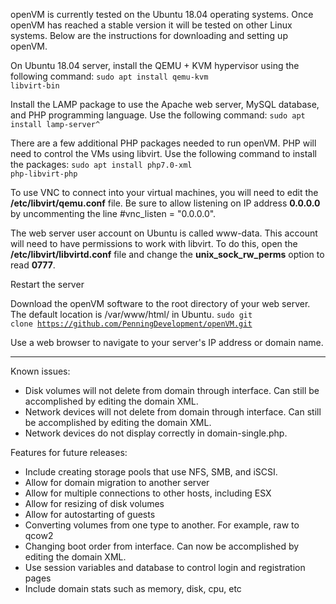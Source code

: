 openVM is currently tested on the Ubuntu 18.04 operating systems. Once openVM has reached a stable version it will be tested on other Linux systems. Below are the instructions for downloading and setting up openVM.

On Ubuntu 18.04 server, install the QEMU + KVM hypervisor  using the following command:
<code>sudo apt install qemu-kvm libvirt-bin</code>

Install the LAMP package to use the Apache web server, MySQL database, and PHP programming language. Use the following command:
<code>sudo apt install lamp-server^</code>

There are a few additional PHP packages needed to run openVM. PHP will need to control the VMs using libvirt. Use the following command to install the packages:
<code>sudo apt install php7.0-xml php-libvirt-php</code>

To use VNC to connect into your virtual machines, you will need to edit the <strong>/etc/libvirt/qemu.conf</strong> file. Be sure to allow listening on IP address <strong>0.0.0.0</strong> by uncommenting the line #vnc_listen = "0.0.0.0".

The web server user account on Ubuntu is called www-data. This account will need to have permissions to work with libvirt. To do this, open the <strong>/etc/libvirt/libvirtd.conf</strong> file and change the <strong>unix_sock_rw_perms</strong> option to read <strong>0777</strong>.

Restart the server

Download the openVM software to the root directory of your web server. The default location is /var/www/html/ in Ubuntu.
<code>sudo git clone https://github.com/PenningDevelopment/openVM.git</code>

Use a web browser to navigate to your server's IP address or domain name.

<hr />

Known issues:
<ul>
 	<li>Disk volumes will not delete from domain through interface. Can still be accomplished by editing the domain XML.</li>
 	<li>Network devices will not delete from domain through interface. Can still be accomplished by editing the domain XML.</li>
 	<li>Network devices do not display correctly in domain-single.php.</li>
</ul>

Features for future releases:
<ul>
 	<li>Include creating storage pools that use NFS, SMB, and iSCSI.</li>
 	<li>Allow for domain migration to another server</li>
 	<li>Allow for multiple connections to other hosts, including ESX</li>
 	<li>Allow for resizing of disk volumes</li>
 	<li>Allow for autostarting of guests</li>
 	<li>Converting volumes from one type to another. For example, raw to qcow2</li>
 	<li>Changing boot order from interface. Can now be accomplished by editing the domain XML.</li>
 	<li>Use session variables and database to control login and registration pages</li>
 	<li>Include domain stats such as memory, disk, cpu, etc</li>
</ul>
